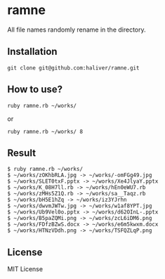 # ramne

All file names randomly rename in the directory.

## Installation
```
git clone git@github.com:haliver/ramne.git
```

## How to use?

```
ruby ramne.rb ~/works/
```
or
```
ruby ramne.rb ~/works/ 8
```

## Result

```
$ ruby ramne.rb ~/works/
$ ~/works/zOKhbRLA.jpg -> ~/works/-omFGg49.jpg
$ ~/works/SLET0txF.pptx -> ~/works/Xe4JlyaY.pptx
$ ~/works/K_08H7ll.rb -> ~/works/hEn0eWU7.rb
$ ~/works/zMHs5Z1Q.rb -> ~/works/sa__Taqz.rb
$ ~/works/bH5E1hZq -> ~/works/iz3YJrhn
$ ~/works/dwvmJWTw.jpg -> ~/works/w1af8YPT.jpg
$ ~/works/Ub9Vel0o.pptx -> ~/works/d62OInL-.pptx
$ ~/works/B5paZQMi.png -> ~/works/zcL6iDM6.png
$ ~/works/FDfzBZwS.docx -> ~/works/e6m5kwxm.docx
$ ~/works/HTNzVDdh.png -> ~/works/TSFQZLqP.png
```

## License
MIT License
